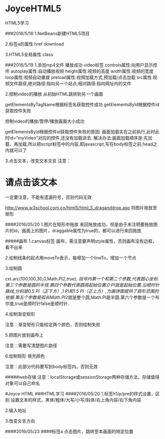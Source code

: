 # JoyceHTML5
HTML5学习

###2016/5/18
1.NetBeans新建HTML5项目

2.标签a的属性
  href
  download

3.HTML5全局属性
  class

###2016/5/19
1.添加mp4文件 播放成功
  video标签
  controls属性:向用户显示控件
  autoplay属性:自动播放视频
  height属性:视频的高度
  width属性:视频的宽度
  loop属性:视频自动重拨
  preload属性:视频加载方式,预加载/点击加载
  src属性:视频文件路径,绝对路径:指向另一个站点;相对路径:指向网址内的文件

2.控制video的播放
  从初始HTML跳转到另一个画面

  getElementsByTagName根据标签名获取控件成功
  getElementsById根据控件id获取控件失败

  控制video的播放/暂停/播放画面大小成功

  getElementsById根据控件id获取控件失败的原因:
  画面加载实在<body></body>之前执行,此时此时id="myVideo"对应的控件,还没有加载进去.
  解决办法:画面加载顺序是:先加载<head>，再加载<body>,所以把script标签中的内容,即javascript,写在body标签之前,head之内就可以了
  
  3.点击文本，改变文本文言
  注意：
  <h1 onclick="this.innerHTML='谢谢!'">请点击该文本</h1>
  一定要注意，不能有遗漏符号，否则代码无效
  
  http://www.w3school.com.cn/html5/html_5_draganddrop.asp
  将图片拖放至矩形

####2016/05/20
1.图片在矩形中拖放
  来回拖放成功，但是由于未注明要拖放图片的id，画面上的图片，draggable属性为true的，都可以进行来回拖放
  
#####画布
1.canvas标签 画布，需注意要声明style属性，否则画布没有边框，看不出来

2.绘制线条的起点用moveTo表示，每增加一个lineTo，增加一个节点

3.绘制圆

cxt.arc(100,100,30,0,Math.PI*2,true); 括号内第一个和第二个参数,代表圆心坐标.第三个参数是圆的半径.第四个参数代表圆周起始位置.0 PI就是起始位置.沿顺时针路线,分别是0.5 PI（正下方）,1 PI和1.5 PI（正上方）,为画饼图提供了扇形范围的依据.第五个参数是弧长Math.PI*2就是整个圆,Math.PI是半圆.第六个参数是一个布尔值,true是顺时针false是顺时针.
 
4.绘制渐变矩形

注意：渐变矩形只能给定两个颜色，否则绘制失败

5.把图片放到画布上

注意：需要写清楚图片路径

6.绘制矩形 填充颜色

注意：此部分代码要写到body标签内，否则无效

#####web存储
注意：localStorage或sessionStorage两种存储方法，存储值得对象可以自己命名

#Joyce HTML
###HTML学习
####2016/05/20
1.标签h1/p/pre的样式设置，区别
  设置文本的样式，黑体/粗体/大写/小写/斜体/右上角内容/右下角内容
  
  2.输入地址
  
  3.改变文言方向
  
####2016/05/23
####标签a
点击图片，跳转至本画面的特定位置


